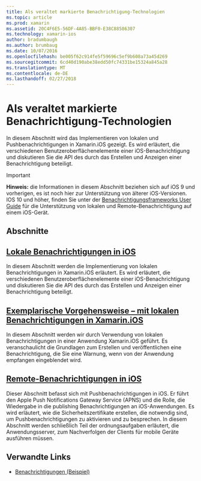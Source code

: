 ```yaml
---
title: Als veraltet markierte Benachrichtigung-Technologien
ms.topic: article
ms.prod: xamarin
ms.assetid: 20C4F6E5-56DF-4A85-BBF0-E38C88586307
ms.technology: xamarin-ios
author: bradumbaugh
ms.author: brumbaug
ms.date: 10/07/2016
ms.openlocfilehash: be005f62c914fe5f59696c5ef9b608a73a45d269
ms.sourcegitcommit: 6cd40d190abe38edd50fc74331be15324a845a28
ms.translationtype: MT
ms.contentlocale: de-DE
ms.lasthandoff: 02/27/2018
---
```

# <a name="deprecated-notification-technologies"></a>Als veraltet markierte Benachrichtigung-Technologien

In diesem Abschnitt wird das Implementieren von lokalen und Pushbenachrichtigungen in Xamarin.iOS gezeigt. Es wird erläutert, die verschiedenen Benutzeroberflächenelemente einer iOS-Benachrichtigung und diskutieren Sie die API des durch das Erstellen und Anzeigen einer Benachrichtigung beteiligt.

> [!IMPORTANT]
> **Hinweis:** die Informationen in diesem Abschnitt beziehen sich auf iOS 9 und vorherigen, es ist noch hier zur Unterstützung von älterer iOS-Versionen. IOS 10 und höher, finden Sie unter der [Benachrichtigungsframeworks User Guide](~/ios/platform/user-notifications/index.md) für die Unterstützung von lokalen und Remote-Benachrichtigung auf einem iOS-Gerät.




## <a name="sections"></a>Abschnitte

<a name="Local Notifications In iOS" />

##  <a name="local-notifications-in-ioslocal-notifications-in-iosmd"></a>[Lokale Benachrichtigungen in iOS](local-notifications-in-ios.md)

In diesem Abschnitt werden die Implementierung von lokalen Benachrichtigungen in Xamarin.iOS erläutert. Es wird erläutert, die verschiedenen Benutzeroberflächenelemente einer iOS-Benachrichtigung und diskutieren Sie die API des durch das Erstellen und Anzeigen einer Benachrichtigung beteiligt.

<a name="Local Notifications Walkthrough" />

##  <a name="walkthrough---using-local-notifications-in-xamarinioslocal-notifications-in-ios-walkthroughmd"></a>[Exemplarische Vorgehensweise – mit lokalen Benachrichtigungen in Xamarin.iOS](local-notifications-in-ios-walkthrough.md)

In diesem Abschnitt werden wir durch Verwendung von lokalen Benachrichtigungen in einer Anwendung Xamarin.iOS geführt. Es veranschaulicht die Grundlagen zum Erstellen und veröffentlichen eine Benachrichtigung, die Sie eine Warnung, wenn von der Anwendung empfangen eingeblendet wird.

<a name="Remote Notifications In iOS" />

##  <a name="remote-notifications-in-iosremote-notifications-in-iosmd"></a>[Remote-Benachrichtigungen in iOS](remote-notifications-in-ios.md)

Dieser Abschnitt befasst sich mit Pushbenachrichtigungen in iOS. Er führt den Apple Push Notifications Gateway Service (APNS) und die Rolle, die Wiedergabe in die publishing Benachrichtigungen an iOS-Anwendungen. Es wird erläutert, wie die Sicherheitszertifikate erstellen, die notwendig sind, um Pushbenachrichtigungen zu aktivieren und zu besprechen. In diesem Abschnitt werden schließlich Teil der ordnungsaufgaben erläutert, die Anwendungsserver, zum Nachverfolgen der Clients für mobile Geräte ausführen müssen.

## <a name="related-links"></a>Verwandte Links

- [Benachrichtigungen (Beispiel)](https://developer.xamarin.com/samples/monotouch/Notifications/)
